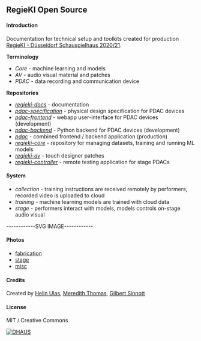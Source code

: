 ## RegieKI Open Source

#### Introduction

Documentation for technical setup and toolkits created for production [RegieKI - Düsseldorf Schauspielhaus 2020/21](https://www.dhaus.de/programm/a-z/regie-k-i/).

**Terminology**

* *Core* - machine learning and models
* *AV* - audio visual material and patches
* *PDAC* - data recording and communication device

**Repositories**

* *[regieki-docs](https://github.com/regieki/regieki-docs)* - documentation 
* *[pdac-specification](https://github.com/regieki/pdac-specification)* - physical design specification for PDAC devices
* *[pdac-frontend](https://github.com/regieki/pdac-frontend)* - webapp user-interface for PDAC devices (development)
* *[pdac-backend](https://github.com/regieki/pdac-backend)* - Python backend for PDAC devices (development)
* *[pdac](https://github.com/regieki/pdac)* - combined frontend / backend application (production)
* *[regieki-core](https://github.com/regieki/regieki-core)* - repository for managing datasets, training and running ML models
* *[regieki-av](https://github.com/regieki/regieki-av)* - touch designer patches
* *[regieki-controller](https://github.com/regieki/regieki-controller)* - remote testing application for stage PDACs

#### System

* *collection* - training instructions are received remotely by performers, recorded video is uploaded to cloud
* *training* - machine learning models are trained with cloud data
* *stage* - performers interact with models, models controls on-stage audio visual

------------SVG IMAGE------------

#### Photos

* [fabrication]()
* [stage]()
* [misc]()


#### Credits

Created by [Helin Ulas](), [Meredith Thomas](), [Gilbert Sinnott]()

#### License

MIT / Creative Commons


[![DHAUS](../docs/dhaus.svg)](https://www.dhaus.de)
